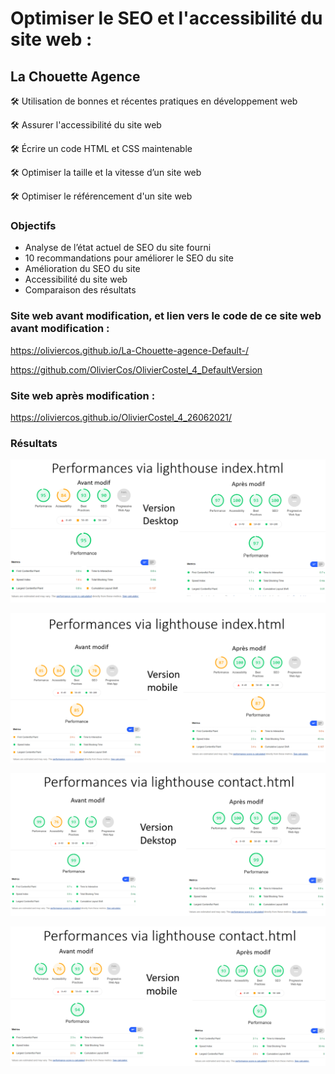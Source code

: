 # Optimiser le SEO et l'accessibilité du site web : 
## La Chouette Agence


🛠️ Utilisation de bonnes et récentes pratiques en développement web

🛠️ Assurer l'accessibilité du site web

🛠️ Écrire un code HTML et CSS maintenable

🛠️ Optimiser la taille et la vitesse d’un site web

🛠️ Optimiser le référencement d'un site web

### Objectifs

- Analyse de l’état actuel de SEO du site fourni
- 10 recommandations pour améliorer le SEO du site
- Amélioration du SEO du site
- Accessibilité du site web
- Comparaison des résultats


### Site web avant modification, et lien vers le code de ce site web avant modification : 

https://oliviercos.github.io/La-Chouette-agence-Default-/

https://github.com/OlivierCos/OlivierCostel_4_DefaultVersion

### Site web après modification : 

https://oliviercos.github.io/OlivierCostel_4_26062021/

### Résultats


<p align="center" width="100%">
<img alt="Performances de la page index sur Ordinateur" width=600px src="Perf_Desk_index.png"></img>
</p>







<p align="center" width="100%">
<img alt="Performances de la page index sur Mobile" width=600px src="Perf_Mob_index.png"></img>
</p>







<p align="center" width="100%">
<img alt="Performances de la page contact sur Ordinateur" width=600px src="Perf_Desk_contact.png"></img>
</p>







<p align="center" width="100%">
<img alt="Performances de la page contact sur Mobile" width=600px src="Perf_Mob_contact.png"></img>
</p>

